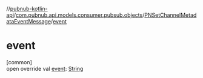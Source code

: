 //[pubnub-kotlin-api](../../../index.md)/[com.pubnub.api.models.consumer.pubsub.objects](../index.md)/[PNSetChannelMetadataEventMessage](index.md)/[event](event.md)

# event

[common]\
open override val [event](event.md): [String](https://kotlinlang.org/api/latest/jvm/stdlib/kotlin/-string/index.html)
